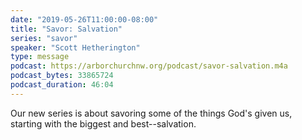 ```yaml
---
date: "2019-05-26T11:00:00-08:00"
title: "Savor: Salvation"
series: "savor"
speaker: "Scott Hetherington"
type: message
podcast: https://arborchurchnw.org/podcast/savor-salvation.m4a
podcast_bytes: 33865724
podcast_duration: 46:04
---
```


Our new series is about savoring some of the things God's given us, starting with the biggest and best--salvation. 

